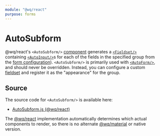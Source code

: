 ```yaml
---
module: "@wq/react"
purpose: forms
---
```


# AutoSubform

@wq/react's `<AutoSubform/>` [component] generates a [`<Fieldset/>`][Fieldset] containing [`<AutoInput/>`][AutoInput]s for each of the fields in the specified group from the [form configuration][config]).  `<AutoSubform/>` is primarily used with [`<AutoForm/>`][AutoForm], and should never be overridden.  Instead, you can configure a custom [fieldset][fieldsets] and register it as the "appearance" for the group.

## Source

The source code for `<AutoSubform/>` is available here:

 * [AutoSubform.js (@wq/react)][react-src]

The [@wq/react] implementation automatically determines which actual components to render, so there is no alternate [@wq/material] or native version.

[component]: ./index.md
[Fieldset]: ./Fieldset.md
[AutoInput]: ./AutoInput.md
[AutoForm]: ./AutoForm.md
[config]: ../config.md
[@wq/react]: ../@wq/react.md
[@wq/material]: ../@wq/material.md

[fieldsets]: ../guides/organize-inputs-into-fieldsets.md 

[react-src]: https://github.com/wq/wq.app/blob/main/packages/react/src/components/AutoSubform.js
